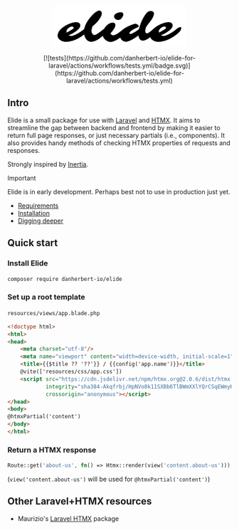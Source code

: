 <p align="center"><img src="/docs/art/elide-logo.svg" alt="Elide package logo" style="max-width: 300px"></p>

<p align="center">
[![tests](https://github.com/danherbert-io/elide-for-laravel/actions/workflows/tests.yml/badge.svg)](https://github.com/danherbert-io/elide-for-laravel/actions/workflows/tests.yml)
</p>

## Intro

Elide is a small package for use with [Laravel](https://laravel.com/) and [HTMX](https://htmx.org/). It aims to streamline the gap between backend and frontend by making it easier to return full page responses, or just necessary partials (i.e., components). It also provides handy methods of checking HTMX properties of requests and responses.

Strongly inspired by [Inertia](https://github.com/inertiajs/inertia-laravel).

> [!IMPORTANT]
> Elide is in early development. Perhaps best not to use in production just yet.

* [Requirements](./docs/requirements.md)
* [Installation](./docs/installation.md)
* [Digging deeper](./docs/digging-deeper.md)

## Quick start

### Install Elide

```bash
composer require danherbert-io/elide
```

### Set up a root template

`resources/views/app.blade.php`

```html
<!doctype html>
<html>
<head>
    <meta charset="utf-8"/>
    <meta name="viewport" content="width=device-width, initial-scale=1">
    <title>{{$title ?? '??'}} / {{config('app.name')}}</title>
    @vite(['resources/css/app.css'])
    <script src="https://cdn.jsdelivr.net/npm/htmx.org@2.0.6/dist/htmx.min.js"
            integrity="sha384-Akqfrbj/HpNVo8k11SXBb6TlBWmXXlYQrCSqEWmyKJe+hDm3Z/B2WVG4smwBkRVm"
            crossorigin="anonymous"></script>
</head>
<body>
@htmxPartial('content')
</body>
</html>
```

### Return a HTMX response

```php
Route::get('about-us', fn() => Htmx::render(view('content.about-us')));
```
(`view('content.about-us')` will be used for `@htmxPartial('content')`)

## Other Laravel+HTMX resources

* Maurizio's [Laravel HTMX](https://github.com/mauricius/laravel-htmx) package